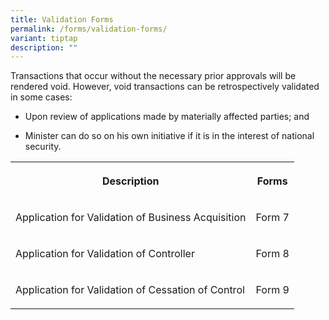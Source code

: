 ```yaml
---
title: Validation Forms
permalink: /forms/validation-forms/
variant: tiptap
description: ""
---
```

<p>Transactions that occur without the necessary prior approvals will be
rendered void. However, void transactions can be retrospectively validated
in some cases:</p>
<ul data-tight="true" class="tight">
<li>
<p>Upon review of applications made by materially affected parties; and</p>
</li>
<li>
<p>Minister can do so on his own initiative if it is in the interest of national
security.</p>
</li>
</ul>
<table>
<tbody>
<tr>
<th rowspan="1" colspan="1">
<p>Description</p>
</th>
<th rowspan="1" colspan="1">
<p>Forms</p>
</th>
</tr>
<tr>
<td rowspan="1" colspan="1">
<p>Application for Validation of Business Acquisition</p>
</td>
<td rowspan="1" colspan="1">
<p>Form 7</p>
</td>
</tr>
<tr>
<td rowspan="1" colspan="1">
<p>Application for Validation of Controller</p>
</td>
<td rowspan="1" colspan="1">
<p>Form 8</p>
</td>
</tr>
<tr>
<td rowspan="1" colspan="1">
<p>Application for Validation of Cessation of Control</p>
</td>
<td rowspan="1" colspan="1">
<p>Form 9</p>
</td>
</tr>
</tbody>
</table>
<p>
<br>
</p>
<p></p>